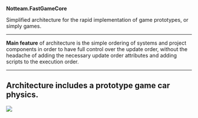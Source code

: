**Notteam.FastGameCore**

Simplified architecture for the rapid implementation of game prototypes, or simply games.

---

**Main feature** of architecture is the simple ordering of systems and project components in order to have full control over the update order, without the headache of adding the necessary update order attributes and adding scripts to the execution order.

---

## Architecture includes a prototype game car physics.
[![](https://bitbucket.org/iwan1234554321/notteam.fastgamecore/raw/42983380d0b8fdf33b23f8d7a4ef7f1ee15c1416/CarProtoCover.jpg)](https://youtu.be/xLbEwroyNVY)